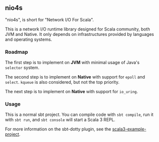 ## nio4s

"nio4s", is short for "Network I/O For Scala".

This is a network I/O runtime library designed for Scala community, both JVM and Native. It only depends on infrastructures provided by languages and operating systems.

### Roadmap

The first step is to implement on **JVM** with minimal usage of Java's `selector` system.

The second step is to implement on **Native** with support for `epoll` and `select`. `kqueue` is also considered, but not the top priority.

The next step is to implement on **Native** with support for `io_uring`. 

### Usage

This is a normal sbt project. You can compile code with `sbt compile`, run it with `sbt run`, and `sbt console` will start a Scala 3 REPL.

For more information on the sbt-dotty plugin, see the
[scala3-example-project](https://github.com/scala/scala3-example-project/blob/main/README.md).
